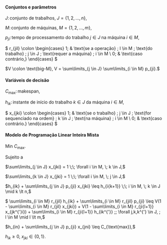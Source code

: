 #### Conjuntos e parâmetros

$J \colon \text{conjunto de trabalhos,} \; J = \{1,2,\ldots,n\},$

$M \colon \text{conjunto de máquinas,} \; M = \{1,2,\ldots,m\},$

$p_{ji} \colon \text{tempo de processamento do trabalho} \; j \in J \; \text{na máquina} \; i \in M,$

$
    r_{jil} \colon
    \begin{cases}
    1; & \text{se a operação} \; l \in M \; \text{do trabalho} \; j \in J \; \text{requer a máquina} \; i \in M \\
    0; & \text{caso contrário,}
    \end{cases}
$

$V \colon \text{big-M}, V = \sum\limits_{j \in J} \sum\limits_{i \in M} p_{ji}.$

#### Variáveis de decisão

$C_{\text{max}} \colon \text{makespan},$

$h_{ik} \colon \text{instante de início do trabalho} \; k \in J \; \text{da máquina} \; i \in M,$

$
    x_{jki} \colon
    \begin{cases}
    1; & \text{se o trabalho} \; j \in J \; \text{for sequenciado na ordem} \; k \in J \; \text{na máquina} \; i \in M \\
    0; & \text{caso contrário.}
    \end{cases}
$

#### Modelo de Programação Linear Inteira Mista

$\text{Min } C_{\text{max}}.$

Sujeito a

$\sum\limits_{j \in J} x_{jki} = 1 \;\; \forall i \in M, \; k \in J,$

$\sum\limits_{k \in J} x_{jki} = 1 \;\; \forall i \in M, \; j \in J,$

$h_{ik} + \sum\limits_{j \in J} p_{ji} x_{jki} \leq h_{i{k+1}} \;\; i \in M, \; k \in J \mid k \lt n,$

$ \sum\limits_{i \in M} r_{jil} h_{ik} + \sum\limits_{i \in M} r_{jil} p_{ji} \leq V(1 - \sum\limits_{i \in M} r_{jil} x_{jki}) + V(1 - \sum\limits_{i \in M} r_{ji{l+1}} x_{jk^{'}i}) + \sum\limits_{i \in M} r_{ji{l+1}} h_{ik^{'}} \;\; \forall j,k,k^{'} \in J, \; l \in M \mid l \lt m,$

$h_{in} + \sum\limits_{j \in J} p_{ji} x_{jni} \leq C_{\text{max}},$

$h_{ik} \geq 0, \; x_{jki} \in \{0,1\}.$
